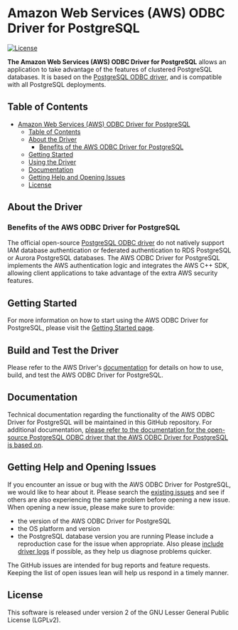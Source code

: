 # Amazon Web Services (AWS) ODBC Driver for PostgreSQL

[![License](https://img.shields.io/badge/license-GPLv2-blue)](LICENSE)

**The Amazon Web Services (AWS) ODBC Driver for PostgreSQL** allows an application to take advantage of the features of clustered PostgreSQL databases. It is based on the [PostgreSQL ODBC driver](https://odbc.postgresql.org/), and is compatible with all PostgreSQL deployments.

## Table of Contents

- [Amazon Web Services (AWS) ODBC Driver for PostgreSQL](#amazon-web-services-aws-odbc-driver-for-postgresql)
  - [Table of Contents](#table-of-contents)
  - [About the Driver](#about-the-driver)
    - [Benefits of the AWS ODBC Driver for PostgreSQL](#benefits-of-the-aws-odbc-driver-for-postgresql)
  - [Getting Started](#getting-started)
  - [Using the Driver](#build-and-test-the-driver)
  - [Documentation](#documentation)
  - [Getting Help and Opening Issues](#getting-help-and-opening-issues)
  - [License](#license)

## About the Driver

### Benefits of the AWS ODBC Driver for PostgreSQL

The official open-source [PostgreSQL ODBC driver](https://git.postgresql.org/gitweb/?p=postgresql.git;a=tree;h=refs/heads/master;hb=refs/heads/master) do not natively support IAM database authentication or federated authentication to RDS PostgreSQL or Aurora PostgreSQL databases. The AWS ODBC Driver for PostgreSQL implements the AWS authentication logic and integrates the AWS C++ SDK, allowing client applications to take advantage of the extra AWS security features.

## Getting Started

For more information on how to start using the AWS ODBC Driver for PostgreSQL, please visit the [Getting Started page](./docs/getting_started.md).

## Build and Test the Driver

Please refer to the AWS Driver's [documentation](./docs/documentation) for details on how to use, build, and test the AWS ODBC Driver for PostgreSQL.

## Documentation

Technical documentation regarding the functionality of the AWS ODBC Driver for PostgreSQL will be maintained in this GitHub repository. For additional documentation, [please refer to the documentation for the open-source PostgreSQL ODBC driver that the AWS ODBC Driver for PostgreSQL is based on](https://odbc.postgresql.org/).

## Getting Help and Opening Issues

If you encounter an issue or bug with the AWS ODBC Driver for PostgreSQL, we would like to hear about it. Please search the [existing issues](https://github.com/aws/aws-pgsql-odbc/issues) and see if others are also experiencing the same problem before opening a new issue. When opening a new issue, please make sure to provide:

- the version of the AWS ODBC Driver for PostgreSQL
- the OS platform and version
- the PostgreSQL database version you are running
  Please include a reproduction case for the issue when appropriate. Also please [include driver logs](./docs/using-the-aws-driver/using_the_aws_driver.md#logging) if possible, as they help us diagnose problems quicker.

The GitHub issues are intended for bug reports and feature requests. Keeping the list of open issues lean will help us respond in a timely manner.

## License

This software is released under version 2 of the GNU Lesser General Public License (LGPLv2).
